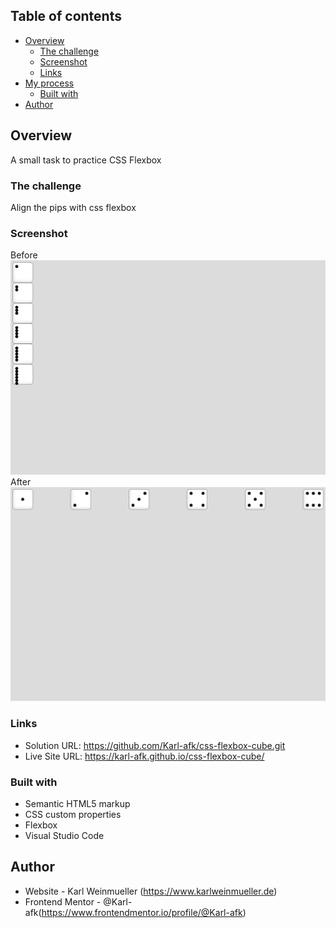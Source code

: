 
## Table of contents

- [Overview](#overview)
  - [The challenge](#the-challenge)
  - [Screenshot](#screenshot)
  - [Links](#links)
- [My process](#my-process)
  - [Built with](#built-with)
- [Author](#author)

## Overview
  A small task to practice CSS Flexbox
  
### The challenge

Align the pips with css flexbox
 
### Screenshot
Before
![](./css-flexbox-cube-start.png)
After
![](./css-flexbox-cube.png)

### Links

- Solution URL: https://github.com/Karl-afk/css-flexbox-cube.git
- Live Site URL: https://karl-afk.github.io/css-flexbox-cube/

### Built with

- Semantic HTML5 markup
- CSS custom properties
- Flexbox
- Visual Studio Code

## Author

- Website - Karl Weinmueller (https://www.karlweinmueller.de)
- Frontend Mentor - @Karl-afk(https://www.frontendmentor.io/profile/@Karl-afk)
